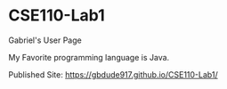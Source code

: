 # CSE110-Lab1

Gabriel's User Page

My Favorite programming language is Java.

Published Site: https://gbdude917.github.io/CSE110-Lab1/